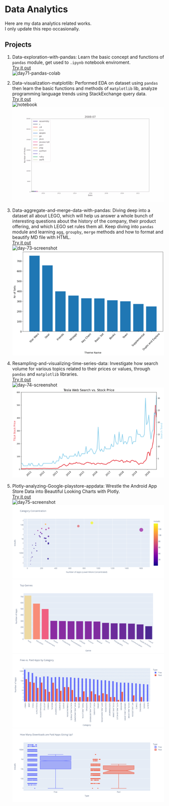 # Data Analytics
Here are my data analytics related works.  
I only update this repo occasionally.  
## Projects
1. Data-exploration-with-pandas: Learn the basic concept and functions of `pandas` module, get used to `.ipynb` notebook enviroment.  
[Try it out](https://colab.research.google.com/drive/1M6zKkEcVuUa2faFtK4MkyPiDTF_oS-PD?usp=sharing)  
![day71-pandas-colab](./img/day71-data-science.gif)  

2. Data-visualization-matplotlib: Performed EDA on dataset using `pandas` then learn the basic functions and methods of `matplotlib` lib, analyze programming language trends using StackExchange query data.  
[Try it out](https://colab.research.google.com/drive/1ZbayOu2tKXJW_W7O__z5ZQ_RV4s1-BNr?usp=sharing)  
![notebook](./img/day72-data-viz1.gif)  
![popularity](./img/day72-data-viz.gif)  

3. Data-aggregate-and-merge-data-with-pandas: Diving deep into a dataset all about LEGO, which will help us answer a whole bunch of interesting questions about the history of the company, their product offering, and which LEGO set rules them all. Keep diving into `pandas` module and learning `agg`, `groupby`, `merge` methods and how to format and beautify MD file with HTML.  
[Try it out](https://colab.research.google.com/drive/1tRpyl94MWhNTMm5ouAW5AQ4o1jqqU4wN?usp=sharing)  
![day-73-screenshot](./img/day73-data-science.gif)  
![day-73](./img/day-73-lego.png)  

4. Resampling-and-visualizing-time-series-data: Investigate how search volume for various topics related to their prices or values, through `pandas` and `matplotlib` libraries.  
[Try it out](https://colab.research.google.com/drive/1iN3VAcKX6VeBty6cvGNEzNnANiHa_ORf?usp=sharing)  
![day-74-screenshot](./img/day74-resampling-and-visualising-time-series-data.gif)  
![day-74](./img/day74-google-trend.png)  

5. Plotly-analyzing-Google-playstore-appdata: Wrestle the Android App Store Data into Beautiful Looking Charts with Plotly.  
[Try it out](https://drive.google.com/file/d/1hJM8nxeap4ejesG7LYB8GfvMQJPCD_um/view?usp=sharing)  
![day75-screenshot](./img/day75-plotly-analyzing-google-playstore.gif)  
![day75-1](./img/day75-google-playstore1.png)  
![day75-2](./img/day75-google-playstore2.png)  
![day75-3](./img/day75-google-playstore3.png)  
![day75-4](./img/day75-google-playstore4.png)  